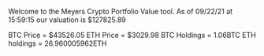 Welcome to the Meyers Crypto Portfolio Value tool. 
As of 09/22/21 at 15:59:15 our valuation is $127825.89 

BTC Price = $43526.05
 ETH Price = $3029.98
BTC Holdings = 1.06BTC
 ETH holdings = 26.960005962ETH 
